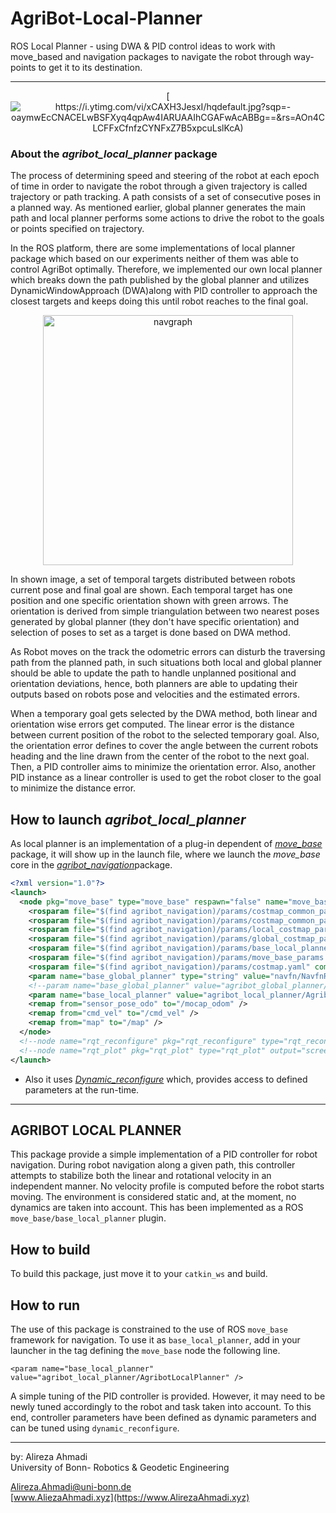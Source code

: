 # AgriBot-Local-Planner
ROS Local Planner - using DWA &amp; PID control ideas to work with move_based and navigation packages to navigate the robot through way-points to get it to its destination.

---

<div align="center">
	
[![https://i.ytimg.com/vi/xCAXH3JesxI/hqdefault.jpg?sqp=-oaymwEcCNACELwBSFXyq4qpAw4IARUAAIhCGAFwAcABBg==&rs=AOn4CLCFFxCfnfzCYNFxZ7B5xpcuLslKcA)](https://www.youtube.com/watch?v=xCAXH3JesxI&t=22s)
	
</div>

### About the *agribot_local_planner* package
The process of determining speed and steering of the robot at each epoch of time in order to navigate the robot through a given trajectory is called trajectory or path tracking. A path consists of a set of consecutive poses in a planned way. As mentioned earlier, global planner generates the main path and local planner performs some actions to drive the robot to the goals or points specified on trajectory. 

In the ROS platform, there are some implementations of local planner package which based on our experiments neither of them was able to control AgriBot optimally. Therefore, we implemented our own local planner which breaks down the path published by the global planner and utilizes DynamicWindowApproach (DWA)along with PID controller to approach the closest targets and keeps doing this until robot reaches to the final goal. 

<div align="center">
	<img src="images/alp.png" alt="navgraph" width="400" title="navgraph"/>
</div>

In shown image, a set of temporal targets distributed between robots current pose and final goal are shown. Each temporal target has one position and one specific orientation shown with green arrows. The orientation is derived from simple triangulation between two nearest poses generated by global planner (they don't have specific orientation) and selection of poses to set as a target is done based on DWA method. 

As Robot moves on the track the odometric errors can disturb the traversing path from the planned path, in such situations both local and global planner should be able to update the path to handle unplanned positional and orientation deviations, hence, both planners are able to updating their outputs based on robots pose and velocities and the estimated errors.

When a temporary goal gets selected by the DWA method, both linear and orientation wise errors get computed. The linear error is the distance between current position of the robot to the selected temporary goal. Also, the orientation error defines to cover the angle between the current robots heading and the line drawn from the center of the robot to the next goal. Then, a PID controller aims to minimize the orientation error. Also, another PID instance as a linear controller is used to get the robot closer to the goal to minimize the distance error. 

## How to launch *agribot_local_planner*
As local planner is an implementation of a plug-in dependent of [*move_base*](http://wiki.ros.org/move_base) package, it will show up in the launch file, where we launch the *move_base* core in the [*agribot_navigation*](https://gitlab.igg.uni-bonn.de/nived/mp-agribot/blob/master/doc/api/agribot_navigation.md)package.

```xml
<?xml version="1.0"?>
<launch>
  <node pkg="move_base" type="move_base" respawn="false" name="move_base"  output="screen">
    <rosparam file="$(find agribot_navigation)/params/costmap_common_params.yaml" command="load" ns="global_costmap" />
    <rosparam file="$(find agribot_navigation)/params/costmap_common_params.yaml" command="load" ns="local_costmap" />
    <rosparam file="$(find agribot_navigation)/params/local_costmap_params.yaml" command="load" />
    <rosparam file="$(find agribot_navigation)/params/global_costmap_params.yaml" command="load" />
    <rosparam file="$(find agribot_navigation)/params/base_local_planner_params.yaml" command="load" />
    <rosparam file="$(find agribot_navigation)/params/move_base_params.yaml" command="load" />
    <rosparam file="$(find agribot_navigation)/params/costmap.yaml" command="load" ns="/costmap_node/costmap" />
    <param name="base_global_planner" type="string" value="navfn/NavfnROS"/>
    <!--param name="base_global_planner" value="agribot_global_planner/AgribotGlobalPlanner"/-->
    <param name="base_local_planner" value="agribot_local_planner/AgribotLocalPlanner"/>
    <remap from="sensor_pose_odo" to="/mocap_odom" />
    <remap from="cmd_vel" to="/cmd_vel" />
    <remap from="map" to="/map" />
  </node>
  <!--node name="rqt_reconfigure" pkg="rqt_reconfigure" type="rqt_reconfigure" output="screen"/-->
  <!--node name="rqt_plot" pkg="rqt_plot" type="rqt_plot" output="screen"/-->
</launch>
```

* Also it uses [*Dynamic_reconfigure*](http://wiki.ros.org/dynamic_reconfigure) which, provides access to defined parameters at the run-time. 

--- 


## AGRIBOT LOCAL PLANNER #

This package provide a simple implementation of a PID controller for robot
navigation. During robot navigation along a given path, this controller attempts
to stabilize both the linear and rotational velocity in an independent manner.
No velocity profile is computed before the robot starts moving. The environment
is considered static and, at the moment, no dynamics are taken into account.
This has been implemented as a ROS `move_base/base_local_planner` plugin.

## How to build ##

To build this package, just move it to your `catkin_ws` and build.

## How to run ##

The use of this package is constrained to the use of ROS `move_base` framework
for navigation. To use it as `base_local_planner`, add in your launcher in the
tag defining the `move_base` node the following line.
```
<param name="base_local_planner" value="agribot_local_planner/AgribotLocalPlanner" />
```
A simple tuning of the PID controller is provided. However, it may need to be
newly tuned accordingly to the robot and task taken into account. To this end,
controller parameters have been defined as dynamic parameters and can be tuned
using `dynamic_reconfigure`.

--- 
 by: Alireza Ahmadi                                     
 University of Bonn- Robotics & Geodetic Engineering
 
 Alireza.Ahmadi@uni-bonn.de                             
 [www.AliezaAhmadi.xyz](https://www.AlirezaAhmadi.xyz)



